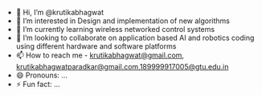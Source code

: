 - 👋 Hi, I’m @krutikabhagwat
- 👀 I’m interested in Design and implementation of new algorithms 
- 🌱 I’m currently learning wireless networked control systems
- 💞️ I’m looking to collaborate on application based AI and robotics coding using different hardware and software platforms
- 📫 How to reach me - krutikabhagwat@gmail.com, krutikabhagwatparadkar@gmail.com,189999917005@gtu.edu.in
- 😄 Pronouns: ...
- ⚡ Fun fact: ...

<!---
krutikabhagwat/krutikabhagwat is a ✨ special ✨ repository because its `README.md` (this file) appears on your GitHub profile.
You can click the Preview link to take a look at your changes.
--->
